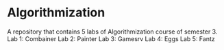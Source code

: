 # Algorithmization

A repository that contains 5 labs of Algorithmization course of semester 3.
Lab 1: Combainer
Lab 2: Painter
Lab 3: Gamesrv
Lab 4: Eggs
Lab 5: Fantz
